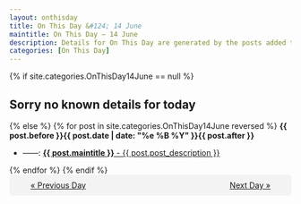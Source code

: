 ```yaml
---
layout: onthisday
title: On This Day &#124; 14 June
maintitle: On This Day — 14 June
description: Details for On This Day are generated by the posts added to the website so the content is subject to changes/updates over time.
categories: [On This Day]
---
```


{% if site.categories.OnThisDay14June == null %}
<h2>Sorry no known details for today</h2>
{% else %}
{% for post in site.categories.OnThisDay14June reversed %}
<strong>{{ post.before }}{{ post.date | date: "%e %B %Y" }}{{ post.after }}</strong>
<ul>
<li> ——: <a class="{{ post.class }}" href="{{ post.url }}"><strong>{{ post.maintitle }}</strong> - {{ post.post_description }}</a></li>
</ul>
{% endfor %}
{% endif %}
<br />
<div style="background-color: #f3f3f3; padding: 10px; border-radius: 5px; text-align: center; display: flex; justify-content: space-evenly;">
<a href="/onthisday/06/06-13">« Previous Day</a>
<span style="visibility:hidden;">[ Visit Leap Year February 29 ]</span>
<a href="/onthisday/06/06-15">Next Day »</a>
</div>
